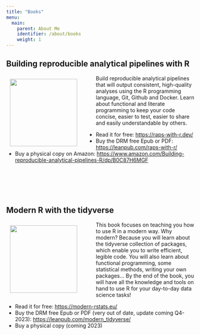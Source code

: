 ```yaml
---
title: "Books"
menu:
  main:
    parent: About Me
    identifier: /about/books
    weight: 1
---
```


## Building reproducible analytical pipelines with R


<a href = "https://leanpub.com/raps-with-r/"><img
src="https://d2sofvawe08yqg.cloudfront.net/raps-with-r/s_hero2x?1676902653"
align="left" style="display: inline; margin: 10px 50px 10px 10px; border-width:
0px;" width="180" /></a><p>Build reproducible analytical pipelines that will
output consistent, high-quality analyses using the R programming language, Git,
Github and Docker. Learn about functional and literate programming to keep your
code concise, easier to test, easier to share and easily understandable by
others.</p>

<p>
<ul>
  <li>Read it for free: <a href="https://raps-with-r.dev/">https://raps-with-r.dev/</a></li>
  <li>Buy the DRM free Epub or PDF: <a href="https://leanpub.com/raps-with-r/">https://leanpub.com/raps-with-r/</a></li>
  <li>Buy a physical copy on Amazon: <a href="https://www.amazon.com/Building-reproducible-analytical-pipelines-R/dp/B0C87H6MGF">https://www.amazon.com/Building-reproducible-analytical-pipelines-R/dp/B0C87H6MGF</a></li>
</ul>
</p>


<h2 style="margin-top:3cm;">Modern R with the tidyverse</h2>

<a href = "https://leanpub.com/modern_tidyverse"><img
src="https://d2sofvawe08yqg.cloudfront.net/modern_tidyverse/s_hero2x?1620608950"
align="left" style="display: inline; margin: 10px 50px 10px 10px; border-width:
0px;" width="180" /></a><p>This book focuses on teaching you how to use R in a
modern way. Why modern? Because you will learn about the tidyverse collection of
packages, which enable you to write efficient, legible code. You will also learn
about functional programming, some statistical methods, writing your own
packages... By the end of the book, you will have all the knowledge and tools on
hand to use R for your day-to-day data science tasks!</p>

<p>
<ul>
  <li>Read it for free: <a href="https://modern-rstats.eu/">https://modern-rstats.eu/</a></li>
</li>
  <li>Buy the DRM free Epub or PDF (very out of date, update coming Q4-2023): <a href="https://leanpub.com/modern_tidyverse/">https://leanpub.com/modern_tidyverse/</a></li>
  <li>Buy a physical copy (coming 2023)</li>
</ul>
</p>
